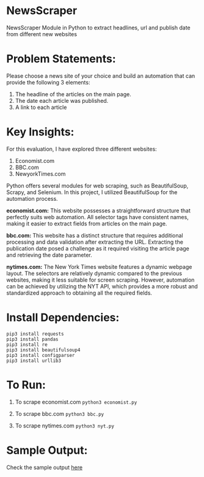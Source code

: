 # NewsScraper
NewsScraper Module in Python to extract headlines, url and publish date from different new websites

# **Problem Statements:**
Please choose a news site of your choice and build an automation that can provide the following 3 elements:
1. The headline of the articles on the main page.
2. The date each article was published.
3. A link to each article

# **Key Insights:**
For this evaluation, I have explored three different websites:
1. Economist.com
2. BBC.com
3. NewyorkTimes.com

Python offers several modules for web scraping, such as BeautifulSoup, Scrapy, and Selenium. In this project, I utilized BeautifulSoup for the automation process.

**economist.com:** This website possesses a straightforward structure that perfectly suits web automation. All selector tags have consistent names, making it easier to extract fields from articles on the main page.

**bbc.com:** This website has a distinct structure that requires additional processing and data validation after extracting the URL. Extracting the publication date posed a challenge as it required visiting the article page and retrieving the date parameter.

**nytimes.com:** The New York Times website features a dynamic webpage layout. The selectors are relatively dynamic compared to the previous websites, making it less suitable for screen scraping. However, automation can be achieved by utilizing the NYT API, which provides a more robust and standardized approach to obtaining all the required fields.

# **Install Dependencies:**
```
pip3 install requests
pip3 install pandas
pip3 install re
pip3 install beautifulsoup4
pip3 install configparser
pip3 install urllib3
```

# **To Run:**
1. To scrape economist.com
```python3 economist.py```

2. To scrape bbc.com
```python3 bbc.py```

3. To scrape nytimes.com
```python3 nyt.py```

# **Sample Output:**
Check the sample output [here](https://github.com/baviramki/NewsScraper/tree/main/Output)
